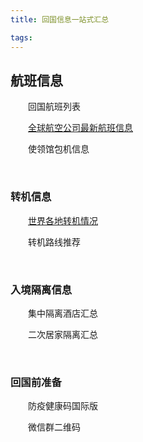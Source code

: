 ```yaml
---
title: 回国信息一站式汇总

tags:
---
```




## 航班信息

　　回国航班列表

　　[全球航空公司最新航班信息](/global-airlines-info.html#)

　　使领馆包机信息

<br />

### 转机信息

　　[世界各地转机情况](/global-transfer-info.html)

　　转机路线推荐

<br />

### 入境隔离信息

　　集中隔离酒店汇总

　　二次居家隔离汇总

<br />

### 回国前准备

　　防疫健康码国际版

　　微信群二维码

